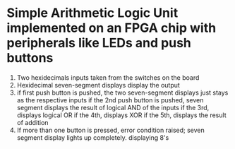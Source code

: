 # Simple Arithmetic Logic Unit implemented on an FPGA chip with peripherals like LEDs and push buttons

1. Two hexidecimals inputs taken from the switches on the board
2. Hexidecimal seven-segment displays display the output
3. if first push button is pushed, the two seven-segment displays just stays as the respective inputs
  if the 2nd push button is pushed, seven segment displays the result of logical AND of the inputs
  if the 3rd, displays logical OR
  if the 4th, displays XOR
  if the 5th, displays the result of addition
4. If more than one button is pressed, error condition raised; seven segment display lights up completely. displaying 8's
